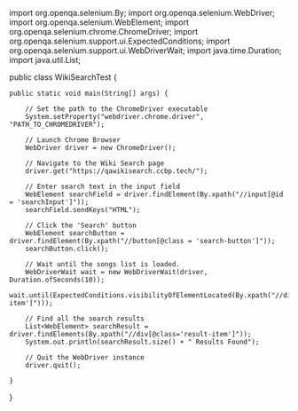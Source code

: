 import org.openqa.selenium.By;
import org.openqa.selenium.WebDriver;
import org.openqa.selenium.WebElement;
import org.openqa.selenium.chrome.ChromeDriver;
import org.openqa.selenium.support.ui.ExpectedConditions;
import org.openqa.selenium.support.ui.WebDriverWait;
import java.time.Duration;
import java.util.List;

public class WikiSearchTest {

    public static void main(String[] args) {

        // Set the path to the ChromeDriver executable
        System.setProperty("webdriver.chrome.driver", "PATH_TO_CHROMEDRIVER");

        // Launch Chrome Browser
        WebDriver driver = new ChromeDriver();

        // Navigate to the Wiki Search page
        driver.get("https://qawikisearch.ccbp.tech/");

        // Enter search text in the input field
        WebElement searchField = driver.findElement(By.xpath("//input[@id = 'searchInput']"));
        searchField.sendKeys("HTML");

        // Click the 'Search' button
        WebElement searchButton = driver.findElement(By.xpath("//button[@class = 'search-button']"));
        searchButton.click();

        // Wait until the songs list is loaded.
        WebDriverWait wait = new WebDriverWait(driver, Duration.ofSeconds(10));
        wait.until(ExpectedConditions.visibilityOfElementLocated(By.xpath("//div[@class='result-item']")));

        // Find all the search results
        List<WebElement> searchResult = driver.findElements(By.xpath("//div[@class='result-item']"));
        System.out.println(searchResult.size() + " Results Found");
        
        // Quit the WebDriver instance
        driver.quit();

    }
}
